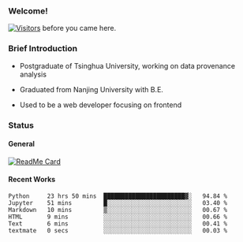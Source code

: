 ### Welcome!

[![Visitors](https://visitor-badge.laobi.icu/badge?page_id=HermitSun.HermitSun)]() before you came here.

### Brief Introduction

- Postgraduate of Tsinghua University, working on data provenance analysis

- Graduated from Nanjing University with B.E.

- Used to be a web developer focusing on frontend

### Status

#### General

[![ReadMe Card](https://github-readme-stats.hermitsun.vercel.app/api?username=HermitSun&count_private=true&show_icons=true)]()

#### Recent Works

<!--START_SECTION:waka-->

```text
Python     23 hrs 50 mins  ███████████████████████▓░   94.84 %
Jupyter    51 mins         █░░░░░░░░░░░░░░░░░░░░░░░░   03.40 %
Markdown   10 mins         ▒░░░░░░░░░░░░░░░░░░░░░░░░   00.67 %
HTML       9 mins          ░░░░░░░░░░░░░░░░░░░░░░░░░   00.66 %
Text       6 mins          ░░░░░░░░░░░░░░░░░░░░░░░░░   00.41 %
textmate   0 secs          ░░░░░░░░░░░░░░░░░░░░░░░░░   00.03 %
```

<!--END_SECTION:waka-->

